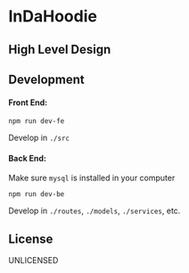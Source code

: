 # InDaHoodie

## High Level Design

## Development

#### Front End:

`npm run dev-fe`

Develop in `./src`

#### Back End:

Make sure `mysql` is installed in your computer

`npm run dev-be`

Develop in `./routes`, `./models`, `./services`, etc.

## License

UNLICENSED
